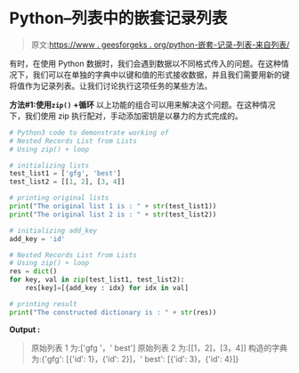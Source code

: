 # Python–列表中的嵌套记录列表

> 原文:[https://www . geesforgeks . org/python-嵌套-记录-列表-来自列表/](https://www.geeksforgeeks.org/python-nested-records-list-from-lists/)

有时，在使用 Python 数据时，我们会遇到数据以不同格式传入的问题。在这种情况下，我们可以在单独的字典中以键和值的形式接收数据，并且我们需要用新的键将值作为记录列表。让我们讨论执行这项任务的某些方法。

**方法#1:使用`zip()` +循环**
以上功能的组合可以用来解决这个问题。在这种情况下，我们使用 zip 执行配对，手动添加密钥是以暴力的方式完成的。

```py
# Python3 code to demonstrate working of 
# Nested Records List from Lists
# Using zip() + loop

# initializing lists
test_list1 = ['gfg', 'best']
test_list2 = [[1, 2], [3, 4]]

# printing original lists
print("The original list 1 is : " + str(test_list1))
print("The original list 2 is : " + str(test_list2))

# initializing add_key 
add_key = 'id'

# Nested Records List from Lists
# Using zip() + loop
res = dict()
for key, val in zip(test_list1, test_list2):
    res[key]=[{add_key : idx} for idx in val]

# printing result 
print("The constructed dictionary is : " + str(res)) 
```

**Output :**

> 原始列表 1 为:['gfg '，' best']
> 原始列表 2 为:[[1，2]，[3，4]]
> 构造的字典为:{'gfg': [{'id': 1}，{'id': 2}]，' best': [{'id': 3}，{'id': 4}]}
